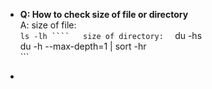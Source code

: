 - **Q: How to check size of file or directory**    
   A: size of file:    
      ```
      ls -lh
      ````  
      size of directory:  
      ```
      du -hs  
      du -h --max-depth=1 | sort -hr   
      ```

- 